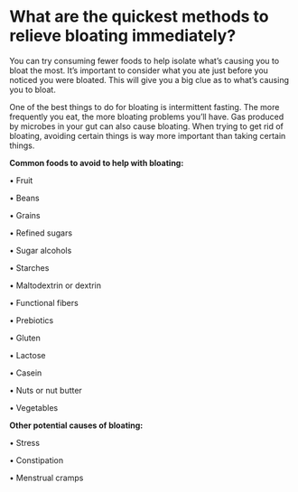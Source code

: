 # What are the quickest methods to relieve bloating immediately?

You can try consuming fewer foods to help isolate what’s causing you to bloat the most. It’s important to consider what you ate just before you noticed you were bloated. This will give you a big clue as to what’s causing you to bloat.

One of the best things to do for bloating is intermittent fasting. The more frequently you eat, the more bloating problems you’ll have. Gas produced by microbes in your gut can also cause bloating. When trying to get rid of bloating, avoiding certain things is way more important than taking certain things.

**Common foods to avoid to help with bloating:**

• Fruit

• Beans

• Grains

• Refined sugars

• Sugar alcohols

• Starches

• Maltodextrin or dextrin

• Functional fibers

• Prebiotics

• Gluten

• Lactose

• Casein

• Nuts or nut butter

• Vegetables

**Other potential causes of bloating:**

• Stress

• Constipation

• Menstrual cramps
